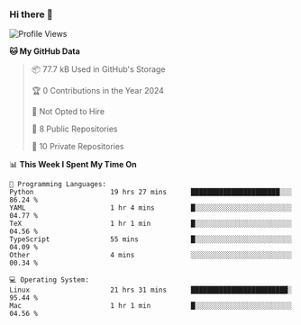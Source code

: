 ### Hi there 👋

<!--
**huayuan4396/huayuan4396** is a ✨ _special_ ✨ repository because its `README.md` (this file) appears on your GitHub profile.

Here are some ideas to get you started:

- 🔭 I’m currently working on ...
- 🌱 I’m currently learning ...
- 👯 I’m looking to collaborate on ...
- 🤔 I’m looking for help with ...
- 💬 Ask me about ...
- 📫 How to reach me: ...
- 😄 Pronouns: ...
- ⚡ Fun fact: ...
-->

<!--START_SECTION:waka-->
![Profile Views](http://img.shields.io/badge/Profile%20Views-2-blue)

**🐱 My GitHub Data** 

> 📦 77.7 kB Used in GitHub's Storage 
 > 
> 🏆 0 Contributions in the Year 2024
 > 
> 🚫 Not Opted to Hire
 > 
> 📜 8 Public Repositories 
 > 
> 🔑 10 Private Repositories 
 > 
📊 **This Week I Spent My Time On** 

```text
💬 Programming Languages: 
Python                   19 hrs 27 mins      ██████████████████████░░░   86.24 % 
YAML                     1 hr 4 mins         █░░░░░░░░░░░░░░░░░░░░░░░░   04.77 % 
TeX                      1 hr 1 min          █░░░░░░░░░░░░░░░░░░░░░░░░   04.56 % 
TypeScript               55 mins             █░░░░░░░░░░░░░░░░░░░░░░░░   04.09 % 
Other                    4 mins              ░░░░░░░░░░░░░░░░░░░░░░░░░   00.34 % 

💻 Operating System: 
Linux                    21 hrs 31 mins      ████████████████████████░   95.44 % 
Mac                      1 hr 1 min          █░░░░░░░░░░░░░░░░░░░░░░░░   04.56 % 
```


<!--END_SECTION:waka-->
